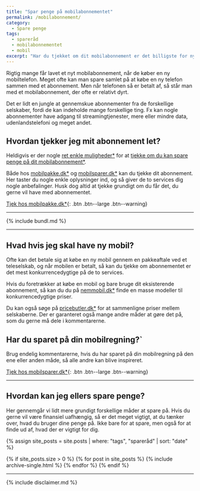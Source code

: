 ```yaml
---
title: "Spar penge på mobilabonnementet"
permalink: /mobilabonnement/
category:
  - Spare penge
tags:
  - spareråd
  - mobilabonnementet
  - mobil
excerpt: "Har du tjekket om dit mobilabonnement er det billigste for nylig. Der er mange penge at spare ved at kigge på dine behov og det produkt du vælger."
---
```


Rigtig mange får lavet et nyt mobilabonnement, når de køber en ny mobiltelefon. Meget ofte kan man spare samlet på at købe en ny telefon sammen med et abonnement. Men når telefonen så er betalt af, så står man med et mobilabonnement, der ofte er relativt dyrt.

Det er lidt en jungle at gennemskue abonnementer fra de forskellige selskaber, fordi de kan indeholde mange forskellige ting. Fx kan nogle abonnementer have adgang til streamingtjenester, mere eller mindre data, udenlandstelefoni og meget andet.

## Hvordan tjekker jeg mit abonnement let?

Heldigvis er der nogle [ret enkle muligheder\*](/go/pa/mobilsparer/) for at [tjekke om du kan spare penge på dit mobilabonnement\*](/go/pa/mobilpakke/).

Både hos [mobilpakke.dk\*](/go/pa/mobilpakke/) og [mobilsparer.dk\*](/go/pa/mobilsparer/) kan du tjekke dit abonnement. Her taster du nogle enkle oplysninger ind, og så giver de to services dig nogle anbefalinger. Husk dog altid at tjekke grundigt om du får det, du gerne vil have med abonnementet.

[Tjek hos mobilpakke.dk*](/go/pa/mobilpakke/){: .btn .btn--large .btn--warning}

***

{% include bundl.md %}

***

## Hvad hvis jeg skal have ny mobil?

Ofte kan det betale sig at købe en ny mobil gennem en pakkeaftale ved et teleselskab, og når mobilen er betalt, så kan du tjekke om abonnementet er det mest konkurrencedygtige på de to services.

Hvis du foretrækker at købe en mobil og bare bruge dit eksisterende abonnement, så kan du du på [nemmobil.dk*](/go/pa/nemmobil/) finde en masse modeller til konkurrencedygtige priser.

Du kan også søge på [pricebutler.dk*](/go/pa/pricebutler) for at sammenligne priser mellem selskaberne. Der er garanteret også mange andre måder at gøre det på, som du gerne må dele i kommentarerne.

## Har du sparet på din mobilregning?`

Brug endelig kommentarerne, hvis du har sparet på din mobilregning på den ene eller anden måde, så alle andre kan blive inspireret.

[Tjek hos mobilsparer.dk*](/go/pa/mobilsparer/){: .btn .btn--large .btn--warning}

***

## Hvordan kan jeg ellers spare penge?

Her gennemgår vi lidt mere grundigt forskellige måder at spare på. Hvis du gerne vil være finansiel uafhængig, så er det meget vigtigt, at du tænker over, hvad du bruger dine penge på. Ikke bare for at spare, men også for at finde ud af, hvad der er vigtigt for dig.

{% assign site_posts = site.posts | where: "tags", "spareråd" | sort: "date" %}

{% if site_posts.size > 0 %}
  {% for post in site_posts %}
    {% include archive-single.html %}
  {% endfor %}
{% endif %}

***

{% include disclaimer.md %}
